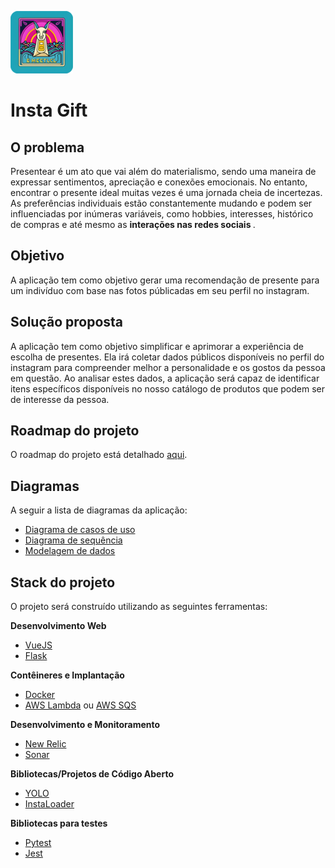 ![app logo](./assets/small%20rounded%20logo.png)
# Insta Gift

## O problema
Presentear é um ato que vai além do materialismo, sendo uma maneira de expressar sentimentos, apreciação e conexões emocionais. No entanto, encontrar o presente ideal muitas vezes é uma jornada cheia de incertezas. As preferências individuais estão constantemente mudando e podem ser influenciadas por inúmeras variáveis, como hobbies, interesses, histórico de compras e até mesmo as <strong>interações nas redes sociais </strong>.

## Objetivo
A aplicação tem como objetivo gerar uma recomendação de presente para um indivíduo com base nas fotos públicadas em seu perfil no instagram.

## Solução proposta
A aplicação tem como objetivo simplificar e aprimorar a experiência de escolha de presentes. Ela irá coletar dados públicos disponíveis no perfil do instagram para compreender melhor a personalidade e os gostos da pessoa em questão. Ao analisar estes dados, a aplicação será capaz de identificar itens específicos disponíveis no nosso catálogo de produtos que podem ser de interesse da pessoa.

## Roadmap do projeto
O roadmap do projeto está detalhado [aqui](https://github.com/users/Gabukuro/projects/3/views/3).

## Diagramas
A seguir a lista de diagramas da aplicação:
- [Diagrama de casos de uso](./assets/user%20cases%20diagram.drawio.png)
- [Diagrama de sequência](./assets/sequence%20diagram.drawio.png)
- [Modelagem de dados](./assets/data%20model%20diagram.drawio.png)

## Stack do projeto
O projeto será construído utilizando as seguintes ferramentas: <br>

**Desenvolvimento Web**
- [VueJS](https://vuejs.org/)
- [Flask](https://flask.palletsprojects.com/en/2.3.x/)

**Contêineres e Implantação**
- [Docker](https://www.docker.com/)
- [AWS Lambda](https://docs.aws.amazon.com/lambda/) ou [AWS SQS](https://docs.aws.amazon.com/sqs/)

**Desenvolvimento e Monitoramento**
- [New Relic](https://newrelic.com/)
- [Sonar](https://www.sonarsource.com/products/sonarqube/)

**Bibliotecas/Projetos de Código Aberto**
- [YOLO](https://github.com/ultralytics/ultralytics)
- [InstaLoader](https://github.com/instaloader/instaloader)

**Bibliotecas para testes**
- [Pytest](https://docs.pytest.org/en/7.4.x/)
- [Jest](https://jestjs.io/)